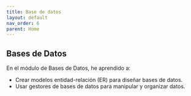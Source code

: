 ```yaml
---
title: Base de datos
layout: default
nav_order: 6
parent: Home
---
```

## Bases de Datos
En el módulo de Bases de Datos, he aprendido a:
- Crear modelos entidad-relación (ER) para diseñar bases de datos.
- Usar gestores de bases de datos para manipular y organizar datos.
